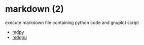 # markdown (2)
execute markdown file containing python code and gnuplot script

+ [mdpy](mdpy.sh)
+ [mdgnu](mdgnu.sh)
